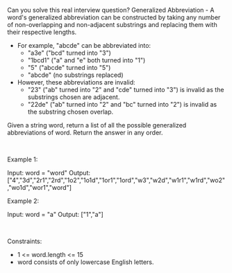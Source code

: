 Can you solve this real interview question? Generalized Abbreviation - A word's generalized abbreviation can be constructed by taking any number of non-overlapping and non-adjacent substrings and replacing them with their respective lengths.

 * For example, "abcde" can be abbreviated into:
   * "a3e" ("bcd" turned into "3")
   * "1bcd1" ("a" and "e" both turned into "1")
   * "5" ("abcde" turned into "5")
   * "abcde" (no substrings replaced)
 * However, these abbreviations are invalid:
   * "23" ("ab" turned into "2" and "cde" turned into "3") is invalid as the substrings chosen are adjacent.
   * "22de" ("ab" turned into "2" and "bc" turned into "2") is invalid as the substring chosen overlap.

Given a string word, return a list of all the possible generalized abbreviations of word. Return the answer in any order.

 

Example 1:

Input: word = "word"
Output: ["4","3d","2r1","2rd","1o2","1o1d","1or1","1ord","w3","w2d","w1r1","w1rd","wo2","wo1d","wor1","word"]


Example 2:

Input: word = "a"
Output: ["1","a"]


 

Constraints:

 * 1 <= word.length <= 15
 * word consists of only lowercase English letters.